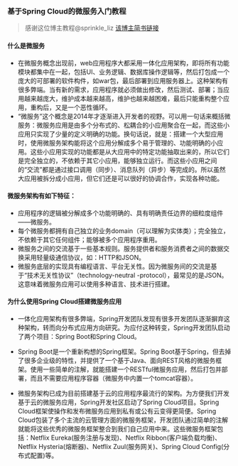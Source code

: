 ### 基于Spring Cloud的微服务入门教程

> 感谢这位博主教程@sprinkle_liz [该博主简书链接](https://www.jianshu.com/p/947d57d042e7) 

#### 什么是微服务
- 在微服务概念出现前，web应用程序大都采用一体化应用架构，即将所有功能模块都集中在一起，包括UI、业务逻辑、数据库操作逻辑等，然后打包成一个庞大的可部署的软件构件，如war包，最后部署到应用服务器上。这种架构有很多弊端。当有新的需求，应用程序就必须做出修改，然后测试、部署；当应用越来越庞大，维护成本越来越高，维护也越来越困难，最后只能重构整个应用，重构后，又是一个恶性循环。    
- “微服务”这个概念是2014年才逐渐进入开发者的视野。可以用一句话来概括微服务：微服务应用是由多个分布式的、松耦合的小应用聚合在一起，而这些小应用只实现了少量的定义明确的功能。换句话说，就是：搭建一个大型应用时，使用微服务架构能将这个应用分解成多个易于管理的、功能明确的小应用。这些小应用实现的功能都是从大应用中的特定功能抽取出来的，所以它们是完全独立的，不依赖于其它小应用，能够独立运行。而这些小应用之间的“交流”都是通过接口调用（同步）、消息队列（异步）等完成的。所以虽然大应用被拆分成小应用，但它们还是可以很好的协调合作，实现各种功能。

#### 微服务架构有如下特征：
- 应用程序的逻辑被分解成多个功能明确的、具有明确责任边界的细粒度组件——微服务。
- 每个微服务都拥有自己独立的业务domain（可以理解为实体类）；完全独立，不依赖于其它任何组件；能够被多个应用程序重用。
- 微服务之间的交流基于一些基本规则。服务提供者和服务消费者之间的数据交换采用轻量级通信协议，如：HTTP和JSON。
- 微服务底层的实现具有编程语言、平台无关性。因为微服务间的交流是基于“技术无关性协议”（technology-neutral -protocol），最常见的是JSON。这意味着微服务应用可以使用多种语言、技术进行搭建。

#### 为什么使用Spring Cloud搭建微服务应用
- 一体化应用架构有很多弊端，Spring开发团队发现有很多开发团队逐渐摒弃这种架构，转而向分布式应用方向研究。为应付这种转变，Spring开发团队启动了两个项目：Spring Boot和Spring Cloud。

- Spring Boot是一个重新构想的Spring框架。Spring Boot基于Spring，但去掉了很多企业级的特性，并提供了一个基于Java、面向REST风格的微服务框架。使用一些简单的注解，就能搭建一个RESTful微服务应用，然后打包并部署，而且不需要应用程序容器（微服务中内置一个tomcat容器）。

- 微服务架构已成为目前搭建基于云的应用程序最流行的架构。为方便我们开发基于云的微服务应用，Spring开发社区启动了Spring Cloud项目。Spring Cloud框架使操作和发布微服务应用到私有或公有云变得更简便。Spring Cloud包装了多个主流的云管理方面的微服务框架，开发团队通过简单的注解就能将这些优秀的微服务框架整合到我们自己应用中来。这些微服务框架包括：Netflix Eureka(服务注册与发现)、Netflix Ribbon(客户端负载均衡)、Netflix Hysteria(熔断器)、Netflix Zuul(服务网关)、Spring Cloud Config(分布式配置)等。



